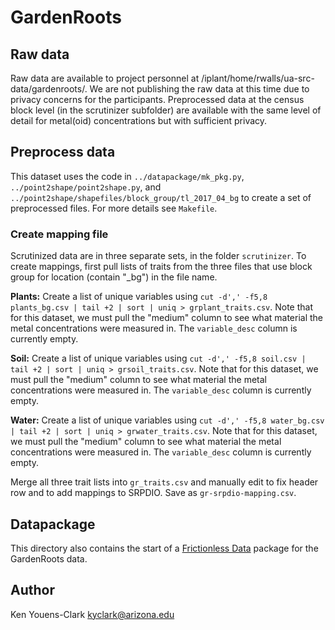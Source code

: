 # GardenRoots 

## Raw data
Raw data are available to project personnel at /iplant/home/rwalls/ua-src-data/gardenroots/. We are not publishing the raw data at this time due to privacy concerns for the participants. Preprocessed data at the census block level (in the scrutinizer subfolder) are available with the same level of detail for metal(oid) concentrations but with sufficient privacy.

## Preprocess data
This dataset uses the code in `../datapackage/mk_pkg.py`, `../point2shape/point2shape.py`, and `../point2shape/shapefiles/block_group/tl_2017_04_bg` to create a set of preprocessed files. For more details see `Makefile`.

### Create mapping file
Scrutinized data are in three separate sets, in the folder `scrutinizer`. To create mappings, first pull lists of traits from the three files that use block group for location (contain "_bg") in the file name.

**Plants:** Create a list of unique variables using `cut -d',' -f5,8 plants_bg.csv | tail +2 | sort | uniq > grplant_traits.csv`. Note that for this dataset, we must pull the "medium" column to see what material the metal concentrations were measured in. The `variable_desc` column is currently empty.

**Soil:** Create a list of unique variables using `cut -d',' -f5,8 soil.csv | tail +2 | sort | uniq > grsoil_traits.csv`. Note that for this dataset, we must pull the "medium" column to see what material the metal concentrations were measured in. The `variable_desc` column is currently empty.

**Water:** Create a list of unique variables using `cut -d',' -f5,8 water_bg.csv | tail +2 | sort | uniq > grwater_traits.csv`. Note that for this dataset, we must pull the "medium" column to see what material the metal concentrations were measured in. The `variable_desc` column is currently empty.

Merge all three trait lists into `gr_traits.csv` and manually edit to fix header row and to add mappings to SRPDIO. Save as `gr-srpdio-mapping.csv`.


## Datapackage

This directory also contains the start of a [Frictionless Data](https://frictionlessdata.io/) package for the GardenRoots data.

## Author

Ken Youens-Clark <kyclark@arizona.edu>
